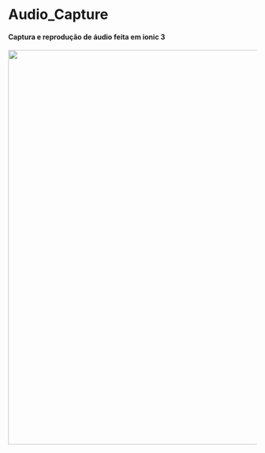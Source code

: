 # Audio_Capture
<h4>Captura e reprodução de áudio feita em ionic 3
</h4>

<img height="800" src="https://user-images.githubusercontent.com/44625319/70106231-ca2e8680-1621-11ea-9462-faf9b78b498c.jpeg"></img>


